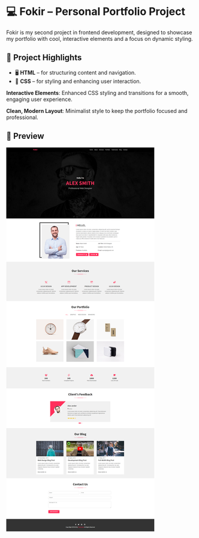 # 💻 Fokir – Personal Portfolio Project

Fokir is my second project in frontend development, designed to showcase my portfolio with cool, interactive elements and a focus on dynamic styling.

## 🌟 Project Highlights
- 🖥️ **HTML** – for structuring content and navigation.
- 🎨 **CSS** – for styling and enhancing user interaction.

**Interactive Elements**: Enhanced CSS styling and transitions for a smooth, engaging user experience.

**Clean, Modern Layout**: Minimalist style to keep the portfolio focused and professional.

## 📸 Preview
![Bakery Website Screenshot](https://github.com/mohamedkhaled-dev/Fokir/blob/main/src/screenshot/Fokir.png)
